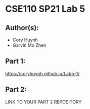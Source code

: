 # CSE110 SP21 Lab 5

## Author(s):
- Cory Huynh
- Garvin Mo Zhen

## Part 1:

https://coryhuynh.github.io/Lab5-1/

## Part 2:

LINK TO YOUR PART 2 REPOSITORY
